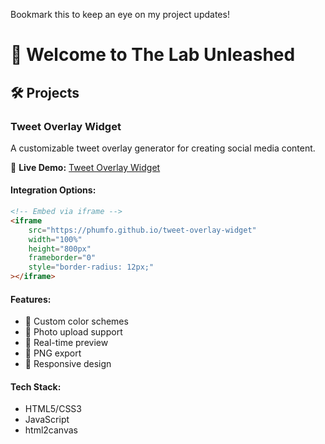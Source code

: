 Bookmark this to keep an eye on my project updates!

# 👋 Welcome to The Lab Unleashed

## 🛠️ Projects

### Tweet Overlay Widget
A customizable tweet overlay generator for creating social media content.

🔗 **Live Demo:** [Tweet Overlay Widget](https://phumfo.github.io/tweet-overlay-widget)

#### Integration Options:
```html
<!-- Embed via iframe -->
<iframe 
    src="https://phumfo.github.io/tweet-overlay-widget" 
    width="100%" 
    height="800px" 
    frameborder="0"
    style="border-radius: 12px;"
></iframe>
```

#### Features:
- 🎨 Custom color schemes
- 📸 Photo upload support
- 🔄 Real-time preview
- 💾 PNG export
- 📱 Responsive design

#### Tech Stack:
- HTML5/CSS3
- JavaScript
- html2canvas
